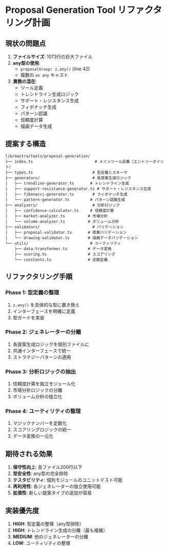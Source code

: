 # Proposal Generation Tool リファクタリング計画

## 現状の問題点

1. **ファイルサイズ**: 1073行の巨大ファイル
2. **any型の使用**: 
   - `proposalGroup: z.any()` (line 42)
   - 複数の `as any` キャスト
3. **責務の混在**:
   - ツール定義
   - トレンドライン生成ロジック
   - サポート・レジスタンス生成
   - フィボナッチ生成
   - パターン認識
   - 信頼度計算
   - 描画データ生成

## 提案する構造

```
lib/mastra/tools/proposal-generation/
├── index.ts                           # メインツール定義（エントリーポイント）
├── types.ts                          # 型定義とスキーマ
├── generators/                       # 各提案生成ロジック
│   ├── trendline-generator.ts       # トレンドライン生成
│   ├── support-resistance-generator.ts # サポート・レジスタンス生成
│   ├── fibonacci-generator.ts        # フィボナッチ生成
│   └── pattern-generator.ts         # パターン認識生成
├── analyzers/                        # 分析ロジック
│   ├── confidence-calculator.ts     # 信頼度計算
│   ├── market-analyzer.ts          # 市場分析
│   └── volume-analyzer.ts          # ボリューム分析
├── validators/                       # バリデーション
│   ├── proposal-validator.ts       # 提案バリデーション
│   └── drawing-validator.ts        # 描画データバリデーション
└── utils/                           # ユーティリティ
    ├── data-transformer.ts         # データ変換
    ├── scoring.ts                  # スコアリング
    └── constants.ts                # 定数定義
```

## リファクタリング手順

### Phase 1: 型定義の整理
1. `z.any()` を具体的な型に置き換え
2. インターフェースを明確に定義
3. 型ガードを実装

### Phase 2: ジェネレーターの分離
1. 各提案生成ロジックを個別ファイルに
2. 共通インターフェースで統一
3. ストラテジーパターンの適用

### Phase 3: 分析ロジックの抽出
1. 信頼度計算を独立モジュール化
2. 市場分析ロジックの分離
3. ボリューム分析の独立化

### Phase 4: ユーティリティの整理
1. マジックナンバーを定数化
2. スコアリングロジックの統一
3. データ変換の一元化

## 期待される効果

1. **保守性向上**: 各ファイル200行以下
2. **型安全性**: any型の完全排除
3. **テスタビリティ**: 個別モジュールのユニットテスト可能
4. **再利用性**: 各ジェネレーターの独立使用可能
5. **拡張性**: 新しい提案タイプの追加が容易

## 実装優先度

1. **HIGH**: 型定義の整理（any型排除）
2. **HIGH**: トレンドライン生成の分離（最も複雑）
3. **MEDIUM**: 他のジェネレーターの分離
4. **LOW**: ユーティリティの整理